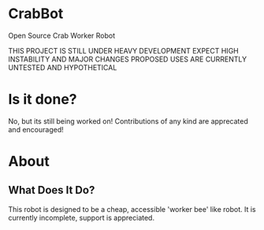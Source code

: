 # CrabBot
Open Source Crab Worker Robot

THIS PROJECT IS STILL UNDER HEAVY DEVELOPMENT
EXPECT HIGH INSTABILITY AND MAJOR CHANGES
PROPOSED USES ARE CURRENTLY UNTESTED AND HYPOTHETICAL

# Is it done?
No, but its still being worked on! 
Contributions of any kind are apprecated and encouraged!

# About
## What Does It Do?
This robot is designed to be a cheap, accessible 'worker bee' like robot.
It is currently incomplete, support is appreciated.

